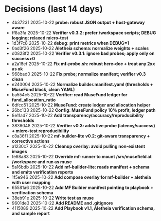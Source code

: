 # Decisions (last 14 days)

- 4b37231 2025-10-22 **probe: robust JSON output + host-gateway aware**
- ff8a3fa 2025-10-22 **Verifier v0.3.2: prefer /workspace scripts; DEBUG logging; relaxed micro-test**
- 1d3f7c8 2025-10-22 **debug: print metrics when DEBUG=1**
- 0ad3f26 2025-10-22 **Aletheia schema: normalize weights + scales**
- d0828f2 2025-10-22 **Verifier v0.3.1: ignore bad probes; apply only on success>0**
- a2a18ef 2025-10-22 **Fix mf-probe.sh: robust here-doc + treat any 2xx as ok**
- 968bad0 2025-10-22 **Fix probe; normalize manifest; verifier v0.3 clean**
- e240004 2025-10-22 **Normalize builder.manifest.yaml (thresholds + MuseFund block, clean YAML)**
- ba554c5 2025-10-22 **Verifier: read MuseFund ledger for fund_allocation_ratio**
- 6dfcd51 2025-10-22 **MuseFund: create ledger and allocation helper**
- 26bc133 2025-10-22 **Config: MuseFund policy 10% profit, ledger path**
- 8e11ad7 2025-10-22 **Add transparency/accuracy/reproducibility thresholds**
- 3836048 2025-10-22 **Verifier v0.3: adds live probe (latency/success) + micro-test reproducibility**
- c8a36f1 2025-10-22 **mf-builder-lite v0.2: git-aware transparency + corrective actions**
- a1230c7 2025-10-22 **Cleanup overlay: avoid pulling non-existent images**
- fe98a83 2025-10-22 **Override mf-runner to mount /srv/musefield at /workspace and run as muse**
- 5a16bdb 2025-10-22 **Add mf-builder-lite: reads manifest + schema and emits verification reports**
- 1f5e946 2025-10-22 **Add compose overlay for mf-builder + aletheia with user mapping**
- 65581a6 2025-10-22 **Add MF Builder manifest pointing to playbook + verification schema**
- 38eb91e 2025-10-22 **Write test as muse**
- 9601de3 2025-10-22 **Add README and .gitignore**
- 4115089 2025-10-22 **Add Playbook v1.1, Aletheia verification schema, and sample report**
